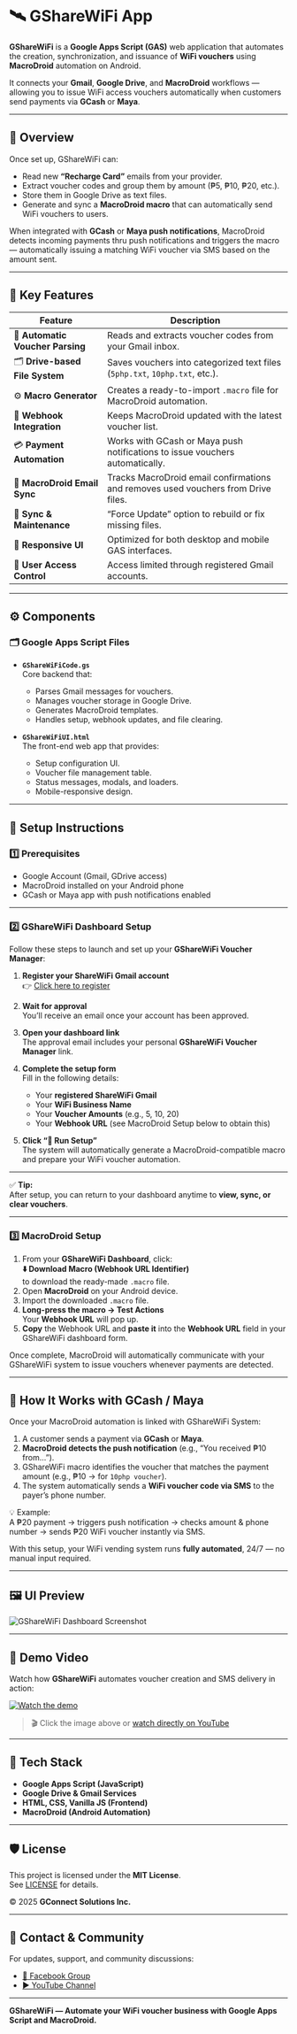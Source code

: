# 🛰️ GShareWiFi App

**GShareWiFi** is a **Google Apps Script (GAS)** web application that automates the creation, synchronization, and issuance of **WiFi vouchers** using **MacroDroid** automation on Android.

It connects your **Gmail**, **Google Drive**, and **MacroDroid** workflows — allowing you to issue WiFi access vouchers automatically when customers send payments via **GCash** or **Maya**.

---

## 🚀 Overview

Once set up, GShareWiFi can:
- Read new **“Recharge Card”** emails from your provider.  
- Extract voucher codes and group them by amount (₱5, ₱10, ₱20, etc.).  
- Store them in Google Drive as text files.  
- Generate and sync a **MacroDroid macro** that can automatically send WiFi vouchers to users.

When integrated with **GCash** or **Maya push notifications**, MacroDroid detects incoming payments thru push notifications and triggers the macro — automatically issuing a matching WiFi voucher via SMS based on the amount sent.

---

## 🧩 Key Features

| Feature | Description |
|----------|-------------|
| 💌 **Automatic Voucher Parsing** | Reads and extracts voucher codes from your Gmail inbox. |
| 🗂️ **Drive-based File System** | Saves vouchers into categorized text files (`5php.txt`, `10php.txt`, etc.). |
| ⚙️ **Macro Generator** | Creates a ready-to-import `.macro` file for MacroDroid automation. |
| 🔗 **Webhook Integration** | Keeps MacroDroid updated with the latest voucher list. |
| 💳 **Payment Automation** | Works with GCash or Maya push notifications to issue vouchers automatically. |
| 📩 **MacroDroid Email Sync** | Tracks MacroDroid email confirmations and removes used vouchers from Drive files. |
| 🔄 **Sync & Maintenance** | “Force Update” option to rebuild or fix missing files. |
| 📱 **Responsive UI** | Optimized for both desktop and mobile GAS interfaces. |
| 🧾 **User Access Control** | Access limited through registered Gmail accounts. |

---

## ⚙️ Components

### 🗂️ Google Apps Script Files
- **`GShareWiFiCode.gs`**  
  Core backend that:
  - Parses Gmail messages for vouchers.  
  - Manages voucher storage in Google Drive.  
  - Generates MacroDroid templates.  
  - Handles setup, webhook updates, and file clearing.

- **`GShareWiFiUI.html`**  
  The front-end web app that provides:
  - Setup configuration UI.  
  - Voucher file management table.  
  - Status messages, modals, and loaders.  
  - Mobile-responsive design.

---

## 🔧 Setup Instructions

### 1️⃣ Prerequisites
- Google Account (Gmail, GDrive access)
- MacroDroid installed on your Android phone  
- GCash or Maya app with push notifications enabled  

---

### 2️⃣ GShareWiFi Dashboard Setup

Follow these steps to launch and set up your **GShareWiFi Voucher Manager**:

1. **Register your ShareWiFi Gmail account**  
   👉 [Click here to register](https://script.google.com/macros/s/AKfycbxbZAgrLUMo-Kqf0u3X1i9rKDqmiTUr6xZ9ArZmSEV2jpPpRHscSxsSBY3MrxxY36Gy/exec)

2. **Wait for approval**  
   You’ll receive an email once your account has been approved.

3. **Open your dashboard link**  
   The approval email includes your personal **GShareWiFi Voucher Manager** link.

4. **Complete the setup form**  
   Fill in the following details:
   - Your **registered ShareWiFi Gmail**
   - Your **WiFi Business Name**
   - Your **Voucher Amounts** (e.g., 5, 10, 20)
   - Your **Webhook URL** (see MacroDroid Setup below to obtain this)

5. **Click “🚀 Run Setup”**  
   The system will automatically generate a MacroDroid-compatible macro and prepare your WiFi voucher automation.

---

✅ **Tip:**  
After setup, you can return to your dashboard anytime to **view, sync, or clear vouchers**.

---

### 3️⃣ MacroDroid Setup

1. From your **GShareWiFi Dashboard**, click:  
   **⬇️ Download Macro (Webhook URL Identifier)**  
   to download the ready-made `.macro` file.
2. Open **MacroDroid** on your Android device.
3. Import the downloaded `.macro` file.
4. **Long-press the macro → Test Actions**  
   Your **Webhook URL** will pop up.
5. **Copy** the Webhook URL and **paste it** into the **Webhook URL** field in your GShareWiFi dashboard form.

Once complete, MacroDroid will automatically communicate with your GShareWiFi system to issue vouchers whenever payments are detected.

---

## 📲 How It Works with GCash / Maya

Once your MacroDroid automation is linked with GShareWiFi System:

1. A customer sends a payment via **GCash** or **Maya**.
2. **MacroDroid detects the push notification** (e.g., “You received ₱10 from...”).
3. GShareWiFi macro identifies the voucher that matches the payment amount (e.g., ₱10 → for `10php voucher`).
4. The system automatically sends a **WiFi voucher code via SMS** to the payer’s phone number.

💡 Example:  
A ₱20 payment → triggers push notification → checks amount & phone number → sends ₱20 WiFi voucher instantly via SMS.

With this setup, your WiFi vending system runs **fully automated**, 24/7 — no manual input required.

---

## 🖼️ UI Preview

![GShareWiFi Dashboard Screenshot](https://raw.githubusercontent.com/cleifwork/GSHAREWIFI/main/assets/img/GShareWiFiUI.png)

---

## 🎥 Demo Video

Watch how **GShareWiFi** automates voucher creation and SMS delivery in action:  

[![Watch the demo](https://raw.githubusercontent.com/cleifwork/GSHAREWIFI/main/assets/img/gsharewifi_play.png)](https://www.youtube.com/watch?v=YOUR_VIDEO_ID)

> 🎬 Click the image above or [watch directly on YouTube](https://www.youtube.com/watch?v=YOUR_VIDEO_ID)

---

## 🧱 Tech Stack

- **Google Apps Script (JavaScript)**
- **Google Drive & Gmail Services**
- **HTML, CSS, Vanilla JS (Frontend)**
- **MacroDroid (Android Automation)**

---

## 🛡️ License

This project is licensed under the **MIT License**.  
See [LICENSE](LICENSE) for details.

© 2025 **GConnect Solutions Inc.**

---

## 💬 Contact & Community

For updates, support, and community discussions:

- [📘 Facebook Group](https://www.facebook.com/groups/1776872022780742)  
- [▶️ YouTube Channel](https://www.youtube.com/channel/UC9O3ezuyjS7C6V7-ZAHCQrA)

---

**GShareWiFi — Automate your WiFi voucher business with Google Apps Script and MacroDroid.**



